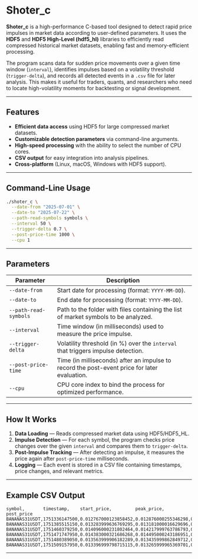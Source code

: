 # Shoter\_c

**Shoter\_c** is a high-performance C-based tool designed to detect rapid price impulses in market data according to user-defined parameters.
It uses the **HDF5** and **HDF5 High-Level (hdf5\_hl)** libraries to efficiently read compressed historical market datasets, enabling fast and memory-efficient processing.

The program scans data for sudden price movements over a given time window (`interval`), identifies impulses based on a volatility threshold (`trigger-delta`), and records all detected events in a `.csv` file for later analysis.
This makes it useful for traders, quants, and researchers who need to locate high-volatility moments for backtesting or signal development.

---

## Features

* **Efficient data access** using HDF5 for large compressed market datasets.
* **Customizable detection parameters** via command-line arguments.
* **High-speed processing** with the ability to select the number of CPU cores.
* **CSV output** for easy integration into analysis pipelines.
* **Cross-platform** (Linux, macOS, Windows with HDF5 support).

---

## Command-Line Usage

```bash
./shoter_c \
  --date-from "2025-07-01" \
  --date-to "2025-07-22" \
  --path-read-symbols symbols \
  --interval 50 \
  --trigger-delta 0.7 \
  --post-price-time 1000 \
  --cpu 1
```

---

## Parameters

| Parameter             | Description                                                                                  |
| --------------------- | -------------------------------------------------------------------------------------------- |
| `--date-from`         | Start date for processing (format: `YYYY-MM-DD`).                                            |
| `--date-to`           | End date for processing (format: `YYYY-MM-DD`).                                              |
| `--path-read-symbols` | Path to the folder with files containing the list of market symbols to be analyzed.          |
| `--interval`          | Time window (in milliseconds) used to measure the price impulse.                             |
| `--trigger-delta`     | Volatility threshold (in %) over the `interval` that triggers impulse detection.             |
| `--post-price-time`   | Time (in milliseconds) after an impulse to record the post-event price for later evaluation. |
| `--cpu`               | CPU core index to bind the process for optimized performance.                                |

---

## How It Works

1. **Data Loading** — Reads compressed market data using HDF5/HDF5\_HL.
2. **Impulse Detection** — For each symbol, the program checks price changes over the given `interval` and compares them to `trigger-delta`.
3. **Post-Impulse Tracking** — After detecting an impulse, it measures the price again after `post-price-time` milliseconds.
4. **Logging** — Each event is stored in a CSV file containing timestamps, price changes, and relevant metrics.

---

## Example CSV Output

```
symbol,		  timestamp,    start_price,         peak_price,          post_price
BANANAS31USDT,1751336147500,0.012767000123858452,0.012876000255346298,0.012845999561250210
BANANAS31USDT,1751385515150,0.013283999636769295,0.013181000016629696,0.013199999928474426
BANANAS31USDT,1751460379250,0.014096000231802464,0.014217999763786793,0.014200000092387199
BANANAS31USDT,1751471747950,0.014383000321686268,0.014495000243186951,0.014453000078598658
BANANAS31USDT,1751480389050,0.013563999906182289,0.013435999862849712,0.013436999962185368
BANANAS31USDT,1751509157950,0.013396999798715115,0.013265999965369701,0.013165272755379027
```

---
